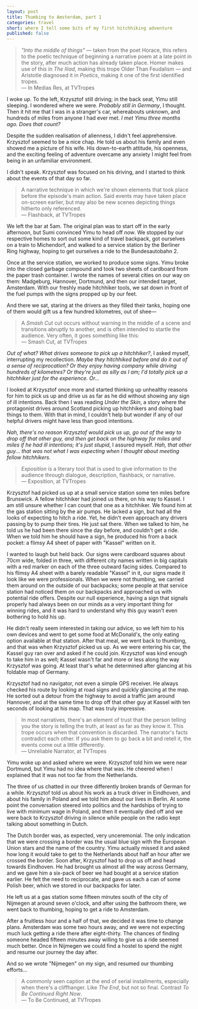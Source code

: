 ```yaml
---
layout: post
title: Thumbing to Amsterdam, part 1
categories: travel
short: where I tell some bits of my first hitchhiking adventure
published: false
---
```


> *"Into the middle of things"* &mdash; taken from the poet Horace, this refers to
> the poetic technique of beginning a narrative poem at a late point in the
> story, after much action has already taken place. Homer makes use of this in
> *The Iliad*, making this trope Older Than Feudalism &mdash; and Aristotle
> diagnosed it in *Poetics*, making it one of the first identified tropes.  
> &mdash; In Medias Res, at TVTropes

I woke up. To the left, Krzysztof still driving; in the back seat, Yimu still
sleeping. I wondered where we were. *Probably still in Germany*, I thought. Then
it hit me that I was in a stranger's car, whereabouts unknown, and hundreds of
miles from anyone I had ever met. *I met Yimu three months ago. Does that
count?*

Despite the sudden realisation of alienness, I didn't feel apprehensive.
Krzysztof seemed to be a nice chap. He told us about his family and even showed
me a picture of his wife. His down-to-earth attitude, his openness, and the
exciting feeling of adventure overcame any anxiety I might feel from being in an
unfamiliar environment.

I didn't speak. Krzysztof was focused on his driving, and I started to think
about the events of that day so far.

> A narrative technique in which we're shown elements that took place before the
> episode's main action. Said events may have taken place on-screen earlier, but
> may also be new scenes depicting things hitherto only referenced.  
> &mdash; Flashback, at TVTropes

We left the bar at 5am. The original plan was to start off in the early
afternoon, but Sumi convinced Yimu to head off *now*. We stopped by our
respective homes to sort out some kind of travel backpack, got ourselves on a
train to Michendorf, and walked to a service station by the Berliner Ring
highway, hoping to get ourselves a ride to the Bundesautobahn 2.

Once at the service station, we worked to produce some signs. Yimu broke into
the closed garbage compound and took two sheets of cardboard from the paper trash
container. I wrote the names of several cities on our way on them: Madgeburg,
Hannover, Dortmund, and then our intended target, Amsterdam. With our freshly
made hitchhiker tools, we sat down in front of the fuel pumps with the signs
propped up by our feet.

And there we sat, staring at the drivers as they filled their tanks, hoping one
of them would gift us a few hundred kilometres, out of shee&mdash;

> A *Smash Cut* cut occurs without warning in the middle of a scene and
> transitions abruptly to another, and is often intended to startle the
> audience. Very often, it goes something like this:  
> &mdash; Smash Cut, at TVTropes

*Out of what? What drives someone to pick up a hitchhiker?*, I asked myself,
interrupting my recollection. *Maybe they hitchhiked before and do it out of a
sense of reciprocation? Or they enjoy having company while driving hundreds of
kilometres? Or they're just as silly as I am; I'd totally pick up a hitchhiker
just for the experience. Or...*

I looked at Krzysztof once more and started thinking up unhealthy reasons for
him to pick us up and drive us as far as he did without showing any sign of ill
intentions. Back then I was reading *Under the Skin*, a story where the
protagonist drives around Scotland picking up hitchhikers and doing bad things
to them. With that in mind, I couldn't help but wonder if any of our helpful
drivers might have less than good intentions.

*Nah, there's no reason Krzysztof would pick us up, go out of the way to drop
off that other guy, and then get back on the highway for miles and miles if he
had ill intentions; it's just stupid*, I assured myself. *Hah, that other
guy... that was not what I was expecting when I thought about meeting fellow
hitchhikers.*

> *Exposition* is a literary tool that is used to give information to the audience
> through dialogue, description, flashback, or narrative.  
> &mdash; Exposition, at TVTropes

Krzysztof had picked us up at a small service station some ten miles before
Brunswick. A fellow hitchhiker had joined us there, on his way to Kassel. I am
still unsure whether I can count that one as a hitchhiker. We found him at the
gas station sitting by the air pumps. He lacked a sign, but had all the looks of
expecting to hitch a ride. Yet, he didn't even approach any drivers passing by
to pump their tires. He just sat there. When we talked to him, he told us he had
been there since the day before, and couldn't get a ride. When we told him he
should have a sign, he produced his from a back pocket: a flimsy A4 sheet of
paper with "Kassel" written on it.

I wanted to laugh but held back. Our signs were cardboard squares about 70cm
wide, folded in three, with different city names written in big capitals with a
red marker on each of the three outward facing sides. Compared to his flimsy A4
sheet with a barely readable "Kassel" in it, our signs made it look like we were
professionals. When we were not thumbing, we carried them around on the outside
of our backpacks; some people at that service station had noticed them on our
backpacks and approached us with potential ride offers. Despite our null
experience, having a sign that signals properly had always been on our minds as
a very important thing for winning rides, and it was hard to understand why this
guy wasn't even bothering to hold his up.

He didn't really seem interested in taking our advice, so we left him to his own
devices and went to get some food at McDonald's, the only eating option
available at that station. After that meal, we went back to thumbing, and that
was when Krzysztof picked us up. As we were entering his car, the Kassel guy ran
over and asked if he could join. Krzysztof was kind enough to take him in as
well; Kassel wasn't far and more or less along the way Krzysztof was going. At
least that's what he determined after glancing at his foldable map of Germany.

Krzysztof had no navigator, not even a simple GPS receiver. He always checked
his route by looking at road signs and quickly glancing at the map. He sorted
out a detour from the highway to avoid a traffic jam around Hannover, and at the
same time to drop off that other guy at Kassel with ten seconds of looking at
his map. That was truly impressive.

> In most narratives, there's an element of trust that the person telling you
> the story is telling the truth, at least as far as they know it. This trope
> occurs when that convention is discarded. The narrator's facts contradict
> each other. If you ask them to go back a bit and retell it, the events come
> out a little differently.  
> &mdash; Unreliable Narrator, at TVTropes

Yimu woke up and asked where we were. Krzysztof told him we were near Dortmund,
but Yimu had no idea where that was. He cheered when I explained that it was not
too far from the Netherlands.

The three of us chatted in our three differently broken brands of German for a
while. Krzysztof told us about his work as a truck driver in Eindhoven, and
about his family in Poland and we told him about our lives in Berlin. At some
point the conversation steered into politics and the hardships of trying to
live with minimum wage in Poland, and then it eventually died off and we were
back to Krzysztof driving in silence while people on the radio kept talking
about something in Dutch.

The Dutch border was, as expected, very unceremonial. The only indication that
we were crossing a border was the usual blue sign with the European Union stars
and the name of the country. Yimu actually missed it and asked how long it would
take to get to the Netherlands about half an hour after we crossed the border.
Soon after, Krzysztof had to drop us off and head towards Eindhoven. He had
brought us almost all the way across Germany, and we gave him a six-pack of beer
we had bought at a service station earlier. He felt the need to reciprocate, and
gave us each a can of some Polish beer, which we stored in our backpacks for
later.

He left us at a gas station some fifteen minutes south of the city of Nijmegen at
around seven o'clock, and after using the bathroom there, we went back to
thumbing, hoping to get a ride to Amsterdam.

After a fruitless hour and a half of that, we decided it was time to change
plans. Amsterdam was some two hours away, and we were not expecting much luck
getting a ride there after eight-thirty. The chances of finding someone headed
fifteen minutes away willing to give us a ride seemed much better. Once in
Nijmegen we could find a hostel to spend the night and resume our journey the
day after.

And so we wrote "Nijmegen" on my sign, and resumed our thumbing efforts...

> A commonly seen caption at the end of serial installments, especially when
> there's a cliffhanger. Like *The End*, but not so final. Contrast *To Be
> Continued Right Now*.  
> &mdash; To Be Continued, at TVTropes

